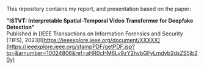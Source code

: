 This repository contains my report, and presentation based on the paper:

**"ISTVT: Interpretable Spatial-Temporal Video Transformer for Deepfake Detection"**  
Published in [IEEE Transactions on Information Forensics and Security (TIFS), 2023]([https://ieeexplore.ieee.org/document/XXXXX](https://ieeexplore.ieee.org/stampPDF/getPDF.jsp?tp=&arnumber=10024806&ref=aHR0cHM6Ly9zY2hvbGFyLmdvb2dsZS5jb20v)
